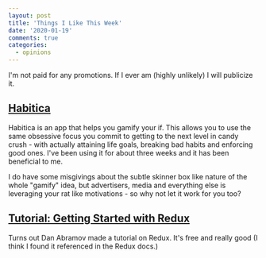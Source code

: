 ```yaml
---
layout: post
title: 'Things I Like This Week'
date: '2020-01-19'
comments: true
categories:
  - opinions
---
```


I'm not paid for any promotions. If I ever am (highly unlikely) I will publicize it.

## [Habitica](https://habitica.com/)

Habitica is an app that helps you gamify your if. This allows you to use the same obsessive focus you commit to getting to the next level in candy crush - with actually attaining life goals, breaking bad habits and enforcing good ones. I've been using it for about three weeks and it has been beneficial to me.

I do have some misgivings about the subtle skinner box like nature of the whole "gamify" idea, but advertisers, media and everything else is leveraging your rat like motivations - so why not let it work for you too?

## [Tutorial: Getting Started with Redux](https://egghead.io/courses/getting-started-with-redux)

Turns out Dan Abramov made a tutorial on Redux. It's free and really good (I think I found it referenced in the Redux docs.)

